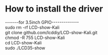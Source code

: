 # How to install the driver
-------for 3.5inch GPIO--------------\
sudo rm -rf LCD-show-Kali\
git clone github.com/lcddiy/LCD-show-Kali.git\
chmod -R 755 LCD-show-Kali\
cd LCD-show-Kali\
sudo ./LCD35-show 
